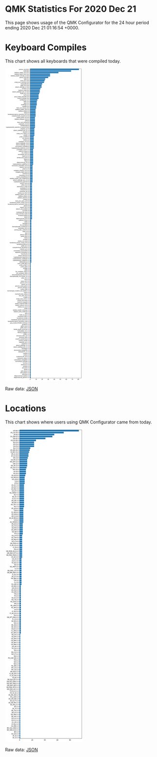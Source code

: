 # QMK Statistics For 2020 Dec 21

This page shows usage of the QMK Configurator for the 24 hour period ending 2020 Dec 21 01:16:54 +0000.

# Keyboard Compiles

This chart shows all keyboards that were compiled today.

<img src="reports/20201221/keyboards.svg">

Raw data: [JSON](reports/20201221/keyboards.json ':ignore')

# Locations

This chart shows where users using QMK Configurator came from today.

<img src="reports/20201221/locations.svg">

Raw data: [JSON](reports/20201221/locations.json ':ignore')
    
